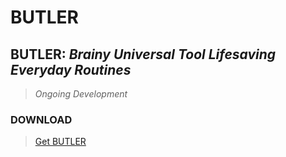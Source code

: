 # BUTLER
## **BUTLER**: *Brainy Universal Tool Lifesaving Everyday Routines*
> *Ongoing Development*

### DOWNLOAD
> [Get BUTLER](https://drive.google.com/file/d/1IqHjwB7ZkwOYyaTMohQDWSjHdOaTSNnd/)
